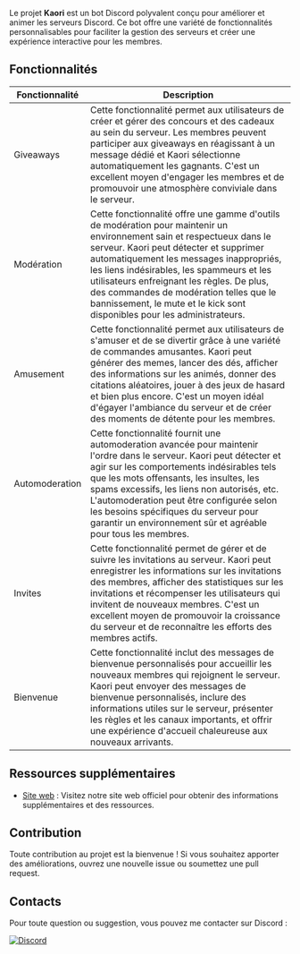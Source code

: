 Le projet **Kaori** est un bot Discord polyvalent conçu pour améliorer et animer les serveurs Discord. Ce bot offre une variété de fonctionnalités personnalisables pour faciliter la gestion des serveurs et créer une expérience interactive pour les membres.

## Fonctionnalités

| Fonctionnalité  | Description                                                              |
| --------------- | ------------------------------------------------------------------------ |
| Giveaways | Cette fonctionnalité permet aux utilisateurs de créer et gérer des concours et des cadeaux au sein du serveur. Les membres peuvent participer aux giveaways en réagissant à un message dédié et Kaori sélectionne automatiquement les gagnants. C'est un excellent moyen d'engager les membres et de promouvoir une atmosphère conviviale dans le serveur. |
| Modération | Cette fonctionnalité offre une gamme d'outils de modération pour maintenir un environnement sain et respectueux dans le serveur. Kaori peut détecter et supprimer automatiquement les messages inappropriés, les liens indésirables, les spammeurs et les utilisateurs enfreignant les règles. De plus, des commandes de modération telles que le bannissement, le mute et le kick sont disponibles pour les administrateurs. |
| Amusement | Cette fonctionnalité permet aux utilisateurs de s'amuser et de se divertir grâce à une variété de commandes amusantes. Kaori peut générer des memes, lancer des dés, afficher des informations sur les animés, donner des citations aléatoires, jouer à des jeux de hasard et bien plus encore. C'est un moyen idéal d'égayer l'ambiance du serveur et de créer des moments de détente pour les membres. |
| Automoderation | Cette fonctionnalité fournit une automoderation avancée pour maintenir l'ordre dans le serveur. Kaori peut détecter et agir sur les comportements indésirables tels que les mots offensants, les insultes, les spams excessifs, les liens non autorisés, etc. L'automoderation peut être configurée selon les besoins spécifiques du serveur pour garantir un environnement sûr et agréable pour tous les membres. |
| Invites | Cette fonctionnalité permet de gérer et de suivre les invitations au serveur. Kaori peut enregistrer les informations sur les invitations des membres, afficher des statistiques sur les invitations et récompenser les utilisateurs qui invitent de nouveaux membres. C'est un excellent moyen de promouvoir la croissance du serveur et de reconnaître les efforts des membres actifs. |
| Bienvenue | Cette fonctionnalité inclut des messages de bienvenue personnalisés pour accueillir les nouveaux membres qui rejoignent le serveur. Kaori peut envoyer des messages de bienvenue personnalisés, inclure des informations utiles sur le serveur, présenter les règles et les canaux importants, et offrir une expérience d'accueil chaleureuse aux nouveaux arrivants. |

## Ressources supplémentaires
- [Site web](https://www.kaoricafe.fr) : Visitez notre site web officiel pour obtenir des informations supplémentaires et des ressources.

## Contribution

Toute contribution au projet est la bienvenue ! Si vous souhaitez apporter des améliorations, ouvrez une nouvelle issue ou soumettez une pull request.

## Contacts

Pour toute question ou suggestion, vous pouvez me contacter sur Discord :

[![Discord](https://img.shields.io/badge/Discord-cosymasha-blue?style=for-the-badge&logo=discord)](https://discord.com/users/9876)
